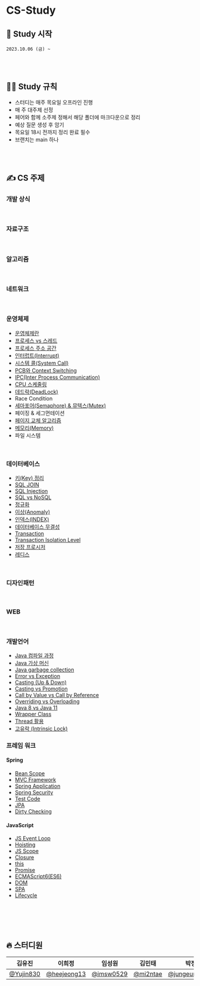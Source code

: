 # CS-Study

## 🎈 Study 시작

    2023.10.06 (금) ~

<br><br>

## 🧑‍💻 Study 규칙

- 스터디는 매주 목요일 오프라인 진행
- 매 주 대주제 선정
- 페어와 함께 소주제 정해서 해당 폴더에 마크다운으로 정리
- 예상 질문 생성 후 암기
- 목요일 18시 전까지 정리 완료 필수
- 브랜치는 main 하나

<br><br>

## ✍️ CS 주제

### 개발 상식

<br>

### 자료구조

<br>

### 알고리즘

<br>

### 네트워크

<br>

### 운영체제

- [운영체제란](https://github.com/Fun-Fun-Study/CS-Study/tree/main/OS/01.%20운영체제란)
- [프로세스 vs 스레드](https://github.com/Fun-Fun-Study/CS-Study/tree/main/OS/02.%20프로세스vs스레드)
- [프로세스 주소 공간](https://github.com/Fun-Fun-Study/CS-Study/tree/main/OS/03.%20프로세스%20주소%20공간)
- [인터럽트(Interrupt)](https://github.com/Fun-Fun-Study/CS-Study/tree/main/OS/04.%20인터럽트)
- [시스템 콜(System Call)](https://github.com/Fun-Fun-Study/CS-Study/tree/main/OS/05.%20시스템%20콜)
- [PCB와 Context Switching](https://github.com/Fun-Fun-Study/CS-Study/tree/main/OS/06.%20PCB와%20Context%20Switching)
- [IPC(Inter Process Communication)](https://github.com/Fun-Fun-Study/CS-Study/tree/main/OS/07.%20IPC)
- [CPU 스케줄링](https://github.com/Fun-Fun-Study/CS-Study/tree/main/OS/08.%20CPU%20Scheduling)
- [데드락(DeadLock)](https://github.com/Fun-Fun-Study/CS-Study/tree/main/OS/09.%20데드락)
- Race Condition
- [세마포어(Semaphore) & 뮤텍스(Mutex)](https://github.com/Fun-Fun-Study/CS-Study/tree/main/OS/11.%20세마포어%20&%20뮤텍스)
- 페이징 & 세그먼테이션
- [페이지 교체 알고리즘](https://github.com/Fun-Fun-Study/CS-Study/tree/main/OS/13.%20페이지%20교체%20알고리즘)
- [메모리(Memory)](https://github.com/Fun-Fun-Study/CS-Study/tree/main/OS/14.%20메모리)
- 파일 시스템

<br>

### 데이터베이스

- [키(Key) 정리](<https://github.com/Fun-Fun-Study/CS-Study/tree/main/Database/01.%20키(Key)%20정리>)
- [SQL JOIN](https://github.com/Fun-Fun-Study/CS-Study/tree/main/Database/02.%20SQL%20JOIN)
- [SQL Injection](https://github.com/Fun-Fun-Study/CS-Study/tree/main/Database/03.%20SQL%20Injection)
- [SQL vs NoSQL](https://github.com/Fun-Fun-Study/CS-Study/tree/main/Database/04.%20SQL%20vs%20NoSQL)
- [정규화](https://github.com/Fun-Fun-Study/CS-Study/tree/main/Database/05.%20정규화)
- [이상(Anomaly)](<https://github.com/Fun-Fun-Study/CS-Study/tree/main/Database/06.%20이상(Anomaly)>)
- [인덱스(INDEX)](<https://github.com/Fun-Fun-Study/CS-Study/tree/main/Database/07.%20인덱스(INDEX)>)
- [데이터베이스 무결성](https://github.com/Fun-Fun-Study/CS-Study/tree/main/Database/08.%20데이터베이스%20무결성)
- [Transaction](https://github.com/Fun-Fun-Study/CS-Study/tree/main/Database/09.%20Transation)
- [Transaction Isolation Level](https://github.com/Fun-Fun-Study/CS-Study/tree/main/Database/10.%20Transaction%20Isolation%20Level)
- [저장 프로시저](https://github.com/Fun-Fun-Study/CS-Study/tree/main/Database/11.%20저장%20프로시저)
- [레디스](https://github.com/Fun-Fun-Study/CS-Study/tree/main/Database/12.%20레디스)

<br>

### 디자인패턴

<br>

### WEB

<br>

### 개발언어

- [Java 컴파일 과정]()
- [Java 가상 머신]()
- [Java garbage collection]()
- [Error vs Exception]()
- [Casting (Up & Down)]()
- [Casting vs Promotion]()
- [Call by Value vs Call by Reference]()
- [Overriding vs Overloading]()
- [Java 8 vs Java 11]()
- [Wrapper Class]()
- [Thread 활용]()
- [고유락 (Intrinsic Lock)]()
  <br>

### 프레임 워크

#### Spring

- [Bean Scope]()
- [MVC Framework]()
- [Spring Application]()
- [Spring Security]()
- [Test Code]()
- [JPA]()
- [Dirty Checking]()
  <br>

#### JavaScript

- [JS Event Loop](./Language/Javascript/01.%20JS%20Event%20Loop/README.md)
- [Hoisting](./Language/Javascript/02.%20Hoisting/README.md)
- [JS Scope](./Language/Javascript/03.%20JS%20Scope/README.md)
- [Closure](./Language/Javascript/04.%20Closure/README.md)
- [this](./Language/Javascript/05.%20this/README.md)
- [Promise](./Language/Javascript/06.%20Promise/README.md)
- [ECMAScript6(ES6)](./Language/Javascript/07.%20ES6/README.md)
- [DOM](./Language/Javascript/08.%20DOM/README.md)
- [SPA](./Language/Javascript/09.%20SPA/README.md)
- [Lifecycle](./Language/Javascript/10.%20Lifecycle/README.md)

<br>

<br><br>

## 🔥 스터디원

| **김유진**                               | **이희정**                                   | **임성원**                               | **김민태**                             | **박정은**                                           | **권지훈**                                 |
| ---------------------------------------- | -------------------------------------------- | ---------------------------------------- | -------------------------------------- | ---------------------------------------------------- | ------------------------------------------ |
| [@Yujin830](https://github.com/Yujin830) | [@heejeong13](https://github.com/heejeong13) | [@imsw0529](https://github.com/imsw0529) | [@mi2ntae](https://github.com/mi2ntae) | [@jungeunevepark](https://github.com/jungeunevepark) | [@gwonjihun](https://github.com/gwonjihun) |
